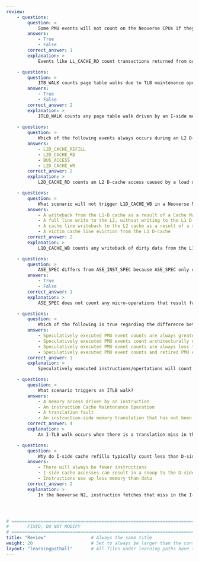 ```yaml
---
review:
    - questions:
        question: >
            Some PMU events will not count on the Neoverse CPUs if they are not connected to a system.
        answers:
            - True
            - False
        correct_answer: 1                    
        explanation: >
            Events like LL_CACHE_RD count transactions returned from outside of the N2. 

    - questions:
        question: >
            ITB_WALK counts page table walks due to TLB maintenance operations.
        answers:
            - True
            - False
        correct_answer: 2                  
        explanation: > 
            ITLB_WALK counts any page table walk driven by an I-side memory access, excluding those caused by TLB maintenance operations.
               
    - questions:
        question: >
            Which of the following events always occurs during an L2 D-cache access from a load instruction?
        answers:
            - L2D_CACHE_REFILL
            - L2D_CACHE_RD
            - BUS_ACCESS
            - L2D_CACHE_WR
        correct_answer: 2          
        explanation: >
            L2D_CACHE_RD counts an L2 D-cache access caused by a load or read. A refill and bus access only occurs when there is a miss. L2D_CACHE_WR is only counted when an L2 D-cache access is caused by a store or write.

    - questions:
        question: >
            What scenario will not trigger L1D_CACHE_WB in a Neoverse N2 core?
        answers:
            - A writeback from the L1-D cache as a result of a Cache Maintenance Operation
            - A full line write to the L2, without writing to the L1 D-cache 
            - A cache line writeback to the L2 cache as a result of a snoop 
            - A victim cache line eviction from the L1 D-cache
        correct_answer: 2
        explanation: >
            L1D_CACHE_WB counts any writeback of dirty data from the L1 D-cache to the L2 cache, including writebacks from snoops, CMOs or evictions. Writing directly to the L2 cache, such as in write-streaming mode, will not result in a writeback from the L1 D-cache to the L2. L1D_CACHE_WB is Implementation Defined whether the event counts for 

    - questions:
        question: >
            ASE_SPEC differs from ASE_INST_SPEC because ASE_SPEC only counts speculatively executed Advanced SIMD operations, excluding load, store, and move micro-operations.
        answers:
            - True
            - False
        correct_answer: 1
        explanation: >
            ASE_SPEC does not count any micro-operations that result from the instruction. ASE_INST_SPEC, however, does count micro-operations.

    - questions:
        question: >
            Which of the following is true regarding the difference between PMU events that count speculatively executed instructions/operations and PMU events that count retired instructions/operations (Example: OP_SPEC vs OP_RETIRED)?
        answers:
            - Speculatively executed PMU event counts are always greater than or equal to retired PMU event counts
            - Speculatively executed PMU events count architecturally executed operations or instructions
            - Speculatively executed PMU event counts are always less than retired PMU event counts
            - Speculatively executed PMU event counts and retired PMU event counts can be higher, lower or equal to each other
        correct_answer: 1
        explanation: > 
            Speculatively executed instructions/opertations will count instructions that were architecturally executed as well as instructions that were not architecturally executed. Architecturally executed instructions/operations are also refered to as "retired" or "committed." 

    - questions:
        question: >
            What scenario triggers an ITLB walk? 
        answers:
            - A memory access driven by an instruction
            - An instruction Cache Maintenance Operation
            - A translation fault
            - An instruction-side memory translation that has not been accessed before
        correct_answer: 4
        explanation: >
            An I-TLB walk occurs when there is a translation miss in the L1 I-TLB and the L2 TLB driven by an I-side memory access. 

    - questions:
        question: >
            Why do I-side cache refills typically count less than D-side cache refills?
        answers:
            - There will always be fewer instructions
            - I-side cache accesses can result in a snoop to the D-side cache
            - Instructions use up less memory than data
        correct_answer: 2
        explanation: >
            In the Neoverse N2, instruction fetches that miss in the I-cache will look in the D-cache and the L2 cache.




# ================================================================================
#       FIXED, DO NOT MODIFY
# ================================================================================
title: "Review"                 # Always the same title
weight: 20                      # Set to always be larger than the content in this path
layout: "learningpathall"       # All files under learning paths have this same wrapper
---
```

